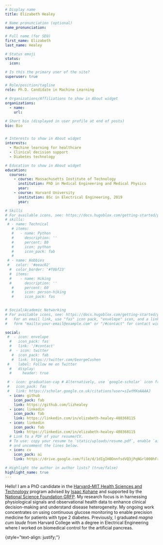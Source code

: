 ```yaml
---
# Display name
title: Elizabeth Healey

# Name pronunciation (optional)
name_pronunciation: 

# Full name (for SEO)
first_name: Elizabeth 
last_name: Healey

# Status emoji
status: 
  icon: 

# Is this the primary user of the site?
superuser: true

# Role/position/tagline
role: Ph.D. Candidate in Machine Learning

# Organizations/Affiliations to show in About widget
organizations: 
  - name: 
    url:

# Short bio (displayed in user profile at end of posts)
bio: Bio 


# Interests to show in About widget
interests:
  - Machine learning for healthcare
  - Clinical decision support
  - Diabetes technology

# Education to show in About widget
education:
  courses:
    - course: Massachusetts Institute of Technology
      institution: PhD in Medical Engineering and Medical Physics 
      year: 
    - course: Harvard University 
      institution: BSc in Electrical Engineering, 2019
      year:

# Skills
# For available icons, see: https://docs.hugoblox.com/getting-started/page-builder/#icons
# skills:
 # - name: Technical
   # items:
   #   - name: Python
   #     description: ''
   #     percent: 80
   #     icon: python
   #     icon_pack: fab
   #   
 # - name: Hobbies
 #   color: '#eeac02'
  #  color_border: '#f0bf23'
  #  items:
  #    - name: Hiking
  #      description: ''
   #     percent: 60
   #     icon: person-hiking
   #     icon_pack: fas
      

# Social/Academic Networking
# For available icons, see: https://docs.hugoblox.com/getting-started/page-builder/#icons
#   For an email link, use "fas" icon pack, "envelope" icon, and a link in the
#   form "mailto:your-email@example.com" or "/#contact" for contact widget.

social:
 #  - icon: envelope
  #   icon_pack: fas
  #   link: '/#contact'
  #  - icon: twitter
   #  icon_pack: fab
   #  link: https://twitter.com/GeorgeCushen
 #    label: Follow me on Twitter
  #   display:
  #     header: true

 # - icon: graduation-cap # Alternatively, use `google-scholar` icon from `ai` icon pack
 #   icon_pack: fas
 #   link: https://scholar.google.co.uk/citations?user=sIwtMXoAAAAJ
  - icon: github
    icon_pack: fab
    link: https://github.com/lizhealey
  - icon: linkedin
    icon_pack: fab
    link: https://linkedin.com/in/elizabeth-healey-408368115
  - icon: linkedin
    icon_pack: fab
    link: https://linkedin.com/in/elizabeth-healey-408368115
  # Link to a PDF of your resume/CV.
  # To use: copy your resume to `static/uploads/resume.pdf`, enable `ai` icons in `params.yaml`,
  # and uncomment the lines below.
  - icon: cv
    icon_pack: ai
    link: https://drive.google.com/file/d/1dIgIH0DnnfsdVQ3jPqNGrl000hFrg-ct/view?usp=sharing

# Highlight the author in author lists? (true/false)
highlight_name: true
---
```

Hello! I am a PhD candidate in the [Harvard–MIT Health Sciences and Technology](https://hst.mit.edu/) program advised by [Isaac Kohane](https://dbmi.hms.harvard.edu/people/isaac-kohane) and supported by the [National Science Foundation GRFP](https://www.nsfgrfp.org). My research focus is in harnessing physiological signals and observational health data to enhance clinical decision-making and understand disease heterogeneity. My ongoing work concentrates on using continuous glucose monitoring to enable precision medicine for patients with type 2 diabetes. Previously, I graduated *magna cum laude* from Harvard College with a degree in Electrical Engineering where I worked on biomedical control for the artificial pancreas. 

{style="text-align: justify;"}

